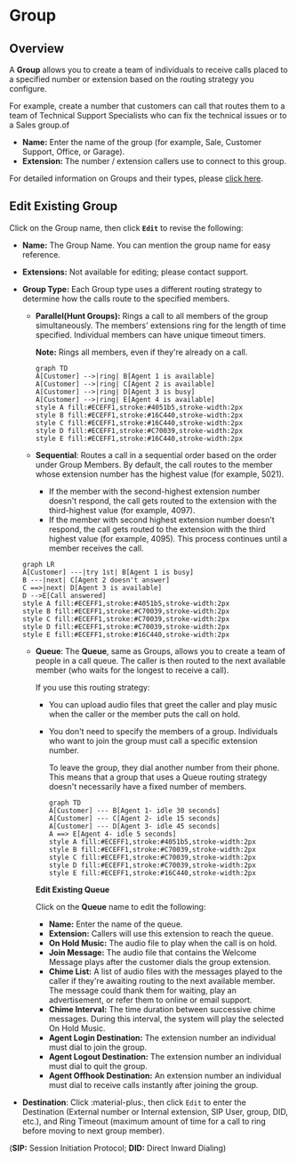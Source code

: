 # Group

## Overview

A **Group** allows you to create a team of individuals to receive calls placed to a specified number or extension based on the routing strategy you configure.

For example, create a number that customers can call that routes them to a team of Technical Support Specialists who can fix the technical issues or to a Sales group.of

+ **Name:** Enter the name of the group (for example, Sale, Customer Support, Office, or Garage).
+ **Extension:** The number / extension callers use to connect to this group.

For detailed information on Groups and their types, please [click here](https://docs.connexcs.com/class5/creating-group/).

## Edit Existing Group

Click on the Group name, then click **`Edit`** to revise the following:

+ **Name:** The Group Name. You can mention the group name for easy reference.
+ **Extensions:** Not available for editing; please contact support.
+ **Group Type:** Each Group type uses a different routing strategy to determine how the calls route to the specified members.
    + **Parallel(Hunt Groups):** Rings a call to all members of the group simultaneously. The members' extensions ring for the length of time specified. Individual members can have unique timeout timers.

      **Note:** Rings all members, even if they're already on a call.

      ```mermaid
      graph TD
      A[Customer] -->|ring| B[Agent 1 is available]
      A[Customer] -->|ring| C[Agent 2 is available]
      A[Customer] -->|ring| D[Agent 3 is busy]
      A[Customer] -->|ring| E[Agent 4 is available]
      style A fill:#ECEFF1,stroke:#4051b5,stroke-width:2px
      style B fill:#ECEFF1,stroke:#16C440,stroke-width:2px
      style C fill:#ECEFF1,stroke:#16C440,stroke-width:2px
      style D fill:#ECEFF1,stroke:#C70039,stroke-width:2px
      style E fill:#ECEFF1,stroke:#16C440,stroke-width:2px
      ```

    + **Sequential**: Routes a call in a sequential order based on the order under Group Members. By default, the  call routes to the member whose extension number has the highest value (for example, 5021).
      + If the member with the second-highest extension number doesn't respond, the call gets routed to the extension with the third-highest value (for example, 4097).
      + If the member with second highest extension number doesn't respond, the call gets routed to the extension with the third highest value (for example, 4095). This process continues until a member receives the call.

    ```mermaid
    graph LR
    A[Customer] ---|try 1st| B[Agent 1 is busy]
    B ---|next| C[Agent 2 doesn't answer]
    C ==>|next| D[Agent 3 is available]
    D -->E[Call answered]
    style A fill:#ECEFF1,stroke:#4051b5,stroke-width:2px
    style B fill:#ECEFF1,stroke:#C70039,stroke-width:2px
    style C fill:#ECEFF1,stroke:#C70039,stroke-width:2px
    style D fill:#ECEFF1,stroke:#C70039,stroke-width:2px
    style E fill:#ECEFF1,stroke:#16C440,stroke-width:2px
    ```

    + **Queue**: The **Queue**, same as Groups, allows you to create a team of people in a call queue. The caller is then routed to the next available member (who waits for the longest to receive a call).

      If you use this routing strategy:

      + You can upload audio files that greet the caller and play music when the caller or the member puts the call on hold.
      + You don't need to specify the members of a group. Individuals who want to join the group must call a specific extension number.

        To leave the group, they dial another number from their phone. This means that a group that uses a Queue routing strategy doesn't necessarily have a fixed number of members.

        ```mermaid
        graph TD
        A[Customer] --- B[Agent 1- idle 30 seconds]
        A[Customer] --- C[Agent 2- idle 15 seconds]
        A[Customer] --- D[Agent 3- idle 45 seconds]
        A ==> E[Agent 4- idle 5 seconds]
        style A fill:#ECEFF1,stroke:#4051b5,stroke-width:2px
        style B fill:#ECEFF1,stroke:#C70039,stroke-width:2px
        style C fill:#ECEFF1,stroke:#C70039,stroke-width:2px
        style D fill:#ECEFF1,stroke:#C70039,stroke-width:2px
        style E fill:#ECEFF1,stroke:#16C440,stroke-width:2px
        ```

      **Edit Existing Queue**

      Click on the **Queue** name to edit the following:

      + **Name:** Enter the name of the queue.
      + **Extension:** Callers will use this extension to reach the queue.
      + **On Hold Music:** The audio file to play when the call is on hold.
      + **Join Message:** The audio file that contains the Welcome Message plays after the customer dials the group extension.
      + **Chime List:** A list of audio files with the messages played to the caller if they're awaiting routing to the next available member.
      The message could thank them for waiting, play an advertisement, or refer them to online or email support.
      + **Chime Interval:** The time duration between successive chime messages. During this interval, the system will play the selected On Hold Music.
      + **Agent Login Destination:** The extension number an individual must dial to join the group.
      + **Agent Logout Destination:** The extension number an individual must dial to quit the group.
      + **Agent Offhook Destination:** An extension number an individual must dial to receive calls instantly after joining the group.

+ **Destination**: Click :material-plus:, then click `Edit` to enter the Destination (External number or Internal extension, SIP User, group, DID, etc.), and Ring Timeout (maximum amount of time for a call to ring before moving to next group member).

(**SIP:** Session Initiation Protocol; **DID:** Direct Inward Dialing)